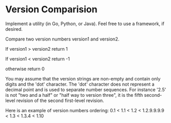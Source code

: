 # Version Comparision

Implement a utility (in Go, Python, or Java). Feel free to use a framework, if desired. 

Compare two version numbers version1 and version2.  

If version1 > version2 return 1

If version1 < version2 return -1

otherwise return 0 

You may assume that the version strings are non-empty and contain only digits and the 'dot' character. The 'dot' character does not represent a  decimal point and is used to separate number sequences. For instance '2.5' is not "two and a half" or "half way to version three", it is the fifth  second-level revision of the second first-level revision. 

Here is an example of version numbers ordering: 0.1 < 1.1 < 1.2 < 1.2.9.9.9.9 < 1.3 < 1.3.4 < 1.10
